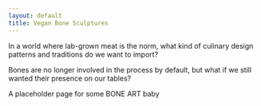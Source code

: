 ```yaml
---
layout: default
title: Vegan Bone Sculptures
---
```


In a world where lab-grown meat is the norm, what kind of culinary design patterns and traditions do we want to import?

Bones are no longer involved in the process by default, but what if we still wanted their presence on our tables?

A placeholder page for some BONE ART baby 
